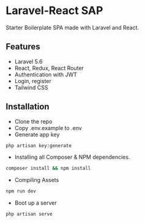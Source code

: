# Laravel-React SAP

Starter Boilerplate SPA made with Laravel and React.

## Features

- Laravel 5.6
- React, Redux, React Router
- Authentication with JWT
- Login, register
- Tailwind CSS

## Installation

- Clone the repo
- Copy .env.example to .env
- Generate app key

```bash
php artisan key:generate
```

- Installing all Composer & NPM dependencies.

```bash
composer install && npm install
 ```

- Compiling Assets

```bash
npm run dev
```

- Boot up a server

```bash
php artisan serve
```
